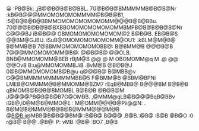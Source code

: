 😀
                   :PB@Bk:
                ,jB@@B@B@B@BBL.
             7G@B@B@BMMMMMB@B@B@Nr
         :kB@B@@@MMOMOMOMOMMMM@B@B@B1,
     :5@B@B@B@BBMMOMOMOMOMOMOMM@@@B@B@BBu.
  70@@@B@B@B@BXBBOMOMOMOMOMOMMBMPB@B@B@B@B@Nr
G@@@BJ iB@B@@  OBMOMOMOMOMOMOM@2  B@B@B. EB@B@S
@@BM@GJBU.  iSuB@OMOMOMOMOMOMM@OU1:  .kBLM@M@B@
B@MMB@B       7@BBMMOMOMOMOMOBB@:       B@BMM@B
@@@B@B         7@@@MMOMOMOMM@B@:         @@B@B@
@@OLB.          BNB@MMOMOMM@BEB          rBjM@B
@@  @           M  OBOMOMM@q  M          .@  @@
@@OvB           B:u@MMOMOMMBJiB          .BvM@B
@B@B@J         0@B@MMOMOMOMB@B@u         q@@@B@
B@MBB@v       G@@BMMMMMMMMMMMBB@5       F@BMM@B
@BBM@BPNi   LMEB@OMMMM@B@MMOMM@BZM7   rEqB@MBB@
B@@@BM  B@B@B  qBMOMB@B@B@BMOMBL  B@B@B  @B@B@M
 J@@@@PB@B@B@B7G@OMBB.   ,@MMM@qLB@B@@@BqB@BBv
    iGB@,i0@M@B@MMO@E  :  M@OMM@@@B@Pii@@N:
       .   B@M@B@MMM@B@B@B@MMM@@@M@B
           @B@B.i@MBB@B@B@@BM@::B@B@
           B@@@ .B@B.:@B@ :B@B  @B@O
             :0 r@B@  B@@ .@B@: P:
                 vMB :@B@ :BO7
                     ,B@B
